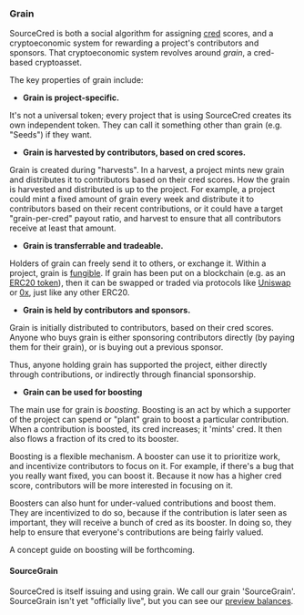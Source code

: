 ### Grain

SourceCred is both a social algorithm for assigning [cred](concepts/cred.md)
scores, and a cryptoeconomic system for rewarding a project's contributors
and sponsors. That cryptoeconomic system revolves around _grain_, a cred-based
cryptoasset.

The key properties of grain include:

- **Grain is project-specific.**

It's not a universal token; every project that is using SourceCred
creates its own independent token. They can call it something other
than grain (e.g. "Seeds") if they want.

- **Grain is harvested by contributors, based on cred scores.**

Grain is created during "harvests". In a harvest, a project mints new grain and
distributes it to contributors based on their cred scores. How the grain is
harvested and distributed is up to the project. For example, a project could
mint a fixed amount of grain every week and distribute it to contributors based
on their recent contributions, or it could have a target "grain-per-cred"
payout ratio, and harvest to ensure that all contributors receive at least that
amount.

- **Grain is transferrable and tradeable.**

Holders of grain can freely send it to others, or exchange it. Within a
project, grain is [fungible]. If grain has been put on a blockchain (e.g. as an
[ERC20 token]), then it can be swapped or traded via protocols like [Uniswap]
or [0x], just like any other ERC20.

[fungible]: https://en.wikipedia.org/wiki/Fungibility
[ERC20 token]: https://www.ledger.com/academy/crypto/what-are-erc20-tokens
[Uniswap]: https://uniswap.org/
[0x]: https://0x.org/

- **Grain is held by contributors and sponsors.**

Grain is initially distributed to contributors, based on their cred scores.
Anyone who buys grain is either sponsoring contributors directly (by paying
them for their grain), or is buying out a previous sponsor.

Thus, anyone holding grain has supported the project, either directly through
contributions, or indirectly through financial sponsorship.

- **Grain can be used for boosting**

The main use for grain is _boosting_. Boosting is an act by which a supporter
of the project can spend or "plant" grain to boost a particular contribution.
When a contribution is boosted, its cred increases; it 'mints' cred. It then
also flows a fraction of its cred to its booster.

Boosting is a flexible mechanism. A booster can use it to prioritize work, and
incentivize contributors to focus on it. For example, if there's a bug that
you really want fixed, you can boost it. Because it now has a higher cred score,
contributors will be more interested in focusing on it.

Boosters can also hunt for under-valued contributions and boost them. They are
incentivized to do so, because if the contribution is later seen as important,
they will receive a bunch of cred as its booster. In doing so, they help to
ensure that everyone's contributions are being fairly valued.

A concept guide on boosting will be forthcoming.

#### SourceGrain

SourceCred is itself issuing and using grain. We call our grain 'SourceGrain'.
SourceGrain isn't yet "officially live", but you can see our [preview
balances].

[preview balances]: https://discourse.sourcecred.io/t/sourcecred-contributor-payouts/298.

